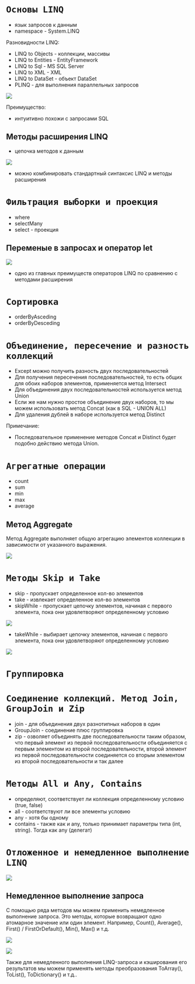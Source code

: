 # **`Основы LINQ`**

- язык запросов к данным
- namespace - System.LINQ

Разновидности LINQ:
- LINQ to Objects - коллекции, массивы
- LINQ to Entities - EntityFramework
- LINQ to Sql - MS SQL Server
- LINQ to XML - XML
- LINQ to DataSet - объект DataSet
- PLINQ - для выполнения параллельных запросов

![](images/1.png)

Преимущество:
- интуитивно похожи с запросами SQL

## **Методы расширения LINQ**

- цепочка методов к данным

![](images/2.png)

- можно комбинировать стандартный синтаксис LINQ и методы расширения

# **`Фильтрация выборки и проекция`**

- where 
- selectMany
- select - проекция

## **Переменые в запросах и оператор let**

![](images/3.png)

- одно из главных преимуществ операторов LINQ по сравнению с методами расширения

# **`Сортировка`**

- orderByAsceding
- orderByDesceding

# **`Объединение, пересечение и разность коллекций`**

- Except можно получить разность двух последовательностей
- Для получения пересечения последовательностей, то есть общих для обоих наборов элементов, применяется метод Intersect
- Для объединения двух последовательностей используется метод Union
- Если же нам нужно простое объединение двух наборов, то мы можем использовать метод Concat (как в SQL - UNION ALL)
- Для удаления дублей в наборе используется метод Distinct

Примечание:
- Последовательное применение методов Concat и Distinct будет подобно действию метода Union.

# **`Агрегатные операции`**

- count
- sum
- min
- max
- average

## **Метод Aggregate**

Метод Aggregate выполняет общую агрегацию элементов коллекции в зависимости от указанного выражения.

![](images/4.png)

# **`Методы Skip и Take`**

- skip - пропускает определенное кол-во элементов
- take - извлекает определенное кол-во элементов
- skipWhile - пропускает цепочку элементов, начиная с первого элемента, пока они удовлетворяют определенному условию

![](images/6.png)

- takeWhile - выбирает цепочку элементов, начиная с первого элемента, пока они удовлетворяют определенному условию

![](images/5.png)

# **`Группировка`**

# **`Соединение коллекций. Метод Join, GroupJoin и Zip`**

- join -  для объединения двух разнотипных наборов в один
- GroupJoin - соединение плюс группировка
- zip - озволяет объединять две последовательности таким образом, что первый элемент из первой последовательности объединяется с первым элементом из второй последовательности, второй элемент из первой последовательности соединяется со вторым элементом из второй последовательности и так далее

# **`Методы All и Any, Contains`**

- определяют, соответствует ли коллекция определенному условию (true, false)
- all - соответствуют ли все элементы условию
- any - хотя бы одному
- contains - также как и any, только принимает параметры типа (int, string). Тогда как any (делегат)

# **`Отложенное и немедленное выполнение LINQ`**

![](images/7.png)

## **Немедленное выполнение запроса**

С помощью ряда методов мы можем применить немедленное выполнение запроса. Это методы, которые возвращают одно атомарное значение или один элемент. Например, Count(), Average(), First() / FirstOrDefault(), Min(), Max() и т.д.

![](images/8.png)

![](images/9.png)

Также для немедленного выполнения LINQ-запроса и кэширования его результатов мы можем применять методы преобразования ToArray<T>(), ToList<T>(), ToDictionary() и т.д..